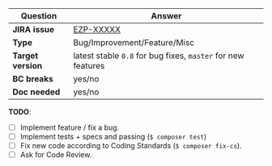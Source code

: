 | Question           | Answer
| ------------------ | ------------------
| **JIRA issue**     | [EZP-XXXXX](https://jira.ez.no/browse/EZP-XXXXX)
| **Type**           | Bug/Improvement/Feature/Misc
| **Target version** | latest stable `0.8` for bug fixes, `master` for new features
| **BC breaks**      | yes/no
| **Doc needed**     | yes/no

<!-- Replace this comment with Pull Request description -->

**TODO**:
- [ ] Implement feature / fix a bug.
- [ ] Implement tests + specs and passing (`$ composer test`)
- [ ] Fix new code according to Coding Standards (`$ composer fix-cs`).
- [ ] Ask for Code Review.
